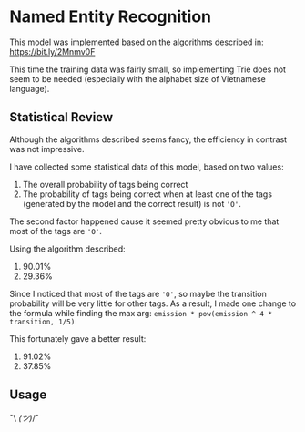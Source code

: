 # Named Entity Recognition

This model was implemented based on the algorithms described in: https://bit.ly/2Mnmv0F

This time the training data was fairly small, so implementing Trie does not seem to be needed (especially with the alphabet size of Vietnamese language).

## Statistical Review

Although the algorithms described seems fancy, the efficiency in contrast was not impressive. 

I have collected some statistical data of this model, based on two values:

1. The overall probability of tags being correct
2. The probability of tags being correct when at least one of the tags (generated by the model and the correct result) is not ```'O'```.

The second factor happened cause it seemed pretty obvious to me that most of the tags are ```'O'```. 

Using the algorithm described:
1. 90.01%
2. 29.36%

Since I noticed that most of the tags are ```'O'```, so maybe the transition probability will be very little for other tags. As a result, I made one change to the formula while finding the max arg: ```emission * pow(emission ^ 4 * transition, 1/5)```

This fortunately gave a better result:
1. 91.02%
2. 37.85%

## Usage

¯\ _(ツ)_/¯